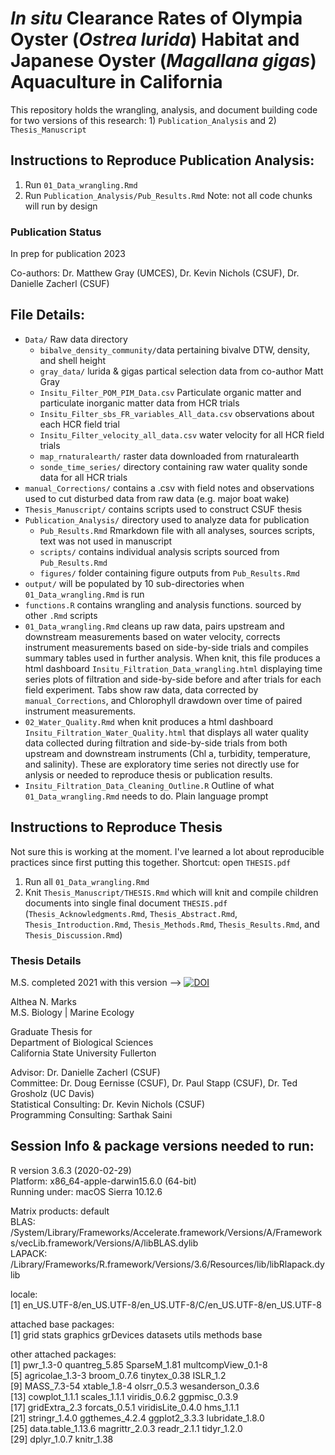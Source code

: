 # *In situ* Clearance Rates of Olympia Oyster (*Ostrea lurida*) Habitat and Japanese Oyster (*Magallana gigas*) Aquaculture in California

This repository holds the wrangling, analysis, and document building code for two versions of this research: 1) `Publication_Analysis` and 2) `Thesis_Manuscript`

## Instructions to Reproduce Publication Analysis:

1) Run `01_Data_wrangling.Rmd` 
2) Run `Publication_Analysis/Pub_Results.Rmd` 
Note: not all code chunks will run by design

### Publication Status

In prep for publication 2023

Co-authors: Dr. Matthew Gray (UMCES), Dr. Kevin Nichols (CSUF), Dr. Danielle Zacherl (CSUF)

## File Details:

- `Data/` Raw data directory
  - `bibalve_density_community/`data pertaining bivalve DTW, density, and shell height
  - `gray_data/` lurida & gigas partical selection data from co-author Matt Gray
  - `Insitu_Filter_POM_PIM_Data.csv` Particulate organic matter and particulate inorganic matter data from HCR trials
  - `Insitu_Filter_sbs_FR_variables_All_data.csv` observations about each HCR field trial
  - `Insitu_Filter_velocity_all_data.csv` water velocity for all HCR field trials
  - `map_rnaturalearth/` raster data downloaded from rnaturalearth
  - `sonde_time_series/` directory containing raw water quality sonde data for all HCR trials
- `manual_Corrections/` contains a .csv with field notes and observations used to cut disturbed data from raw data (e.g. major boat wake)
- `Thesis_Manuscript/` contains scripts used to construct CSUF thesis
- `Publication_Analysis/` directory used to analyze data for publication
  - `Pub_Results.Rmd` Rmarkdown file with all analyses, sources scripts, text was not used in manuscript
  - `scripts/` contains individual analysis scripts sourced from `Pub_Results.Rmd`
  - `figures/` folder containing figure outputs from `Pub_Results.Rmd`
- `output/` will be populated by 10 sub-directories when `01_Data_wrangling.Rmd` is run
- `functions.R` contains wrangling and analysis functions. sourced by other `.Rmd` scripts
- `01_Data_wrangling.Rmd` cleans up raw data, pairs upstream and downstream measurements based on water velocity, corrects instrument measurements based on side-by-side trials and compiles summary tables used in further analysis. When knit, this file produces a html dashboard `Insitu_Filtration_Data_wrangling.html` displaying time series plots of filtration and side-by-side before and after trials for each field experiment. Tabs show raw data, data corrected by `manual_Corrections`, and Chlorophyll drawdown over time of paired instrument measurements. 
- `02_Water_Quality.Rmd` when knit produces a html dashboard `Insitu_Filtration_Water_Quality.html` that displays all water quality data collected during filtration and side-by-side trials from both upstream and downstream instruments (Chl a, turbidity, temperature, and salinity). These are exploratory time series not directly use for anlysis or needed to reproduce thesis or publication results.
- `Insitu_Filtration_Data_Cleaning_Outline.R` Outline of what `01_Data_wrangling.Rmd` needs to do. Plain language prompt

## Instructions to Reproduce Thesis 

Not sure this is working at the moment. I've learned a lot about reproducible practices since first putting this together. Shortcut: open `THESIS.pdf`

1) Run all `01_Data_wrangling.Rmd`
2) Knit `Thesis_Manuscript/THESIS.Rmd` which will knit and compile children documents into single final document `THESIS.pdf` (`Thesis_Acknowledgments.Rmd`, `Thesis_Abstract.Rmd`, `Thesis_Introduction.Rmd`, `Thesis_Methods.Rmd`, `Thesis_Results.Rmd`, and `Thesis_Discussion.Rmd`)

### Thesis Details

M.S. completed 2021 with this version --> [![DOI](https://zenodo.org/badge/211166776.svg)](https://zenodo.org/badge/latestdoi/211166776)

Althea N. Marks  
M.S. Biology | Marine Ecology

Graduate Thesis for  
Department of Biological Sciences  
California State University Fullerton

Advisor: Dr. Danielle Zacherl (CSUF)  
Committee: Dr. Doug Eernisse (CSUF), Dr. Paul Stapp (CSUF), Dr. Ted Grosholz (UC Davis)  
Statistical Consulting: Dr. Kevin Nichols (CSUF)  
Programming Consulting: Sarthak Saini 

## Session Info & package versions needed to run:

R version 3.6.3 (2020-02-29)  
Platform: x86_64-apple-darwin15.6.0 (64-bit)  
Running under: macOS Sierra 10.12.6  

Matrix products: default  
BLAS:   /System/Library/Frameworks/Accelerate.framework/Versions/A/Frameworks/vecLib.framework/Versions/A/libBLAS.dylib  
LAPACK: /Library/Frameworks/R.framework/Versions/3.6/Resources/lib/libRlapack.dylib 

locale:  
[1] en_US.UTF-8/en_US.UTF-8/en_US.UTF-8/C/en_US.UTF-8/en_US.UTF-8

attached base packages:  
[1] grid      stats     graphics  grDevices datasets  utils     methods   base       

other attached packages:  
 [1] pwr_1.3-0          quantreg_5.85      SparseM_1.81       multcompView_0.1-8  
 [5] agricolae_1.3-3    broom_0.7.6        tinytex_0.38       ISLR_1.2            
 [9] MASS_7.3-54        xtable_1.8-4       olsrr_0.5.3        wesanderson_0.3.6   
[13] cowplot_1.1.1      scales_1.1.1       viridis_0.6.2      ggpmisc_0.3.9       
[17] gridExtra_2.3      forcats_0.5.1      viridisLite_0.4.0  hms_1.1.1           
[21] stringr_1.4.0      ggthemes_4.2.4     ggplot2_3.3.3      lubridate_1.8.0     
[25] data.table_1.13.6  magrittr_2.0.3     readr_2.1.1        tidyr_1.2.0       
[29] dplyr_1.0.7        knitr_1.38        



